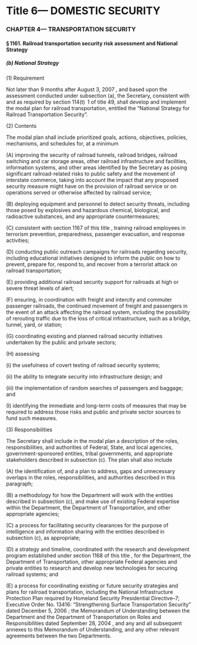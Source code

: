 
# Title 6— DOMESTIC SECURITY
### CHAPTER 4— TRANSPORTATION SECURITY
#### § 1161. Railroad transportation security risk assessment and National Strategy
##### (b) National Strategy

(1) Requirement

Not later than 9 months after August 3, 2007 , and based upon the assessment conducted under subsection (a), the Secretary, consistent with and as required by section 114(t)  1 of title 49, shall develop and implement the modal plan for railroad transportation, entitled the “National Strategy for Railroad Transportation Security”.

(2) Contents

The modal plan shall include prioritized goals, actions, objectives, policies, mechanisms, and schedules for, at a minimum

(A) improving the security of railroad tunnels, railroad bridges, railroad switching and car storage areas, other railroad infrastructure and facilities, information systems, and other areas identified by the Secretary as posing significant railroad-related risks to public safety and the movement of interstate commerce, taking into account the impact that any proposed security measure might have on the provision of railroad service or on operations served or otherwise affected by railroad service;

(B) deploying equipment and personnel to detect security threats, including those posed by explosives and hazardous chemical, biological, and radioactive substances, and any appropriate countermeasures;

(C) consistent with section 1167 of this title , training railroad employees in terrorism prevention, preparedness, passenger evacuation, and response activities;

(D) conducting public outreach campaigns for railroads regarding security, including educational initiatives designed to inform the public on how to prevent, prepare for, respond to, and recover from a terrorist attack on railroad transportation;

(E) providing additional railroad security support for railroads at high or severe threat levels of alert;

(F) ensuring, in coordination with freight and intercity and commuter passenger railroads, the continued movement of freight and passengers in the event of an attack affecting the railroad system, including the possibility of rerouting traffic due to the loss of critical infrastructure, such as a bridge, tunnel, yard, or station;

(G) coordinating existing and planned railroad security initiatives undertaken by the public and private sectors;

(H) assessing

(i) the usefulness of covert testing of railroad security systems;

(ii) the ability to integrate security into infrastructure design; and

(iii) the implementation of random searches of passengers and baggage; and

(I) identifying the immediate and long-term costs of measures that may be required to address those risks and public and private sector sources to fund such measures.

(3) Responsibilities

The Secretary shall include in the modal plan a description of the roles, responsibilities, and authorities of Federal, State, and local agencies, government-sponsored entities, tribal governments, and appropriate stakeholders described in subsection (c). The plan shall also include

(A) the identification of, and a plan to address, gaps and unnecessary overlaps in the roles, responsibilities, and authorities described in this paragraph;

(B) a methodology for how the Department will work with the entities described in subsection (c), and make use of existing Federal expertise within the Department, the Department of Transportation, and other appropriate agencies;

(C) a process for facilitating security clearances for the purpose of intelligence and information sharing with the entities described in subsection (c), as appropriate;

(D) a strategy and timeline, coordinated with the research and development program established under section 1168 of this title , for the Department, the Department of Transportation, other appropriate Federal agencies and private entities to research and develop new technologies for securing railroad systems; and

(E) a process for coordinating existing or future security strategies and plans for railroad transportation, including the National Infrastructure Protection Plan required by Homeland Security Presidential Directive–7; Executive Order No. 13416: “Strengthening Surface Transportation Security” dated December 5, 2006 ; the Memorandum of Understanding between the Department and the Department of Transportation on Roles and Responsibilities dated September 28, 2004 , and any and all subsequent annexes to this Memorandum of Understanding, and any other relevant agreements between the two Departments.
